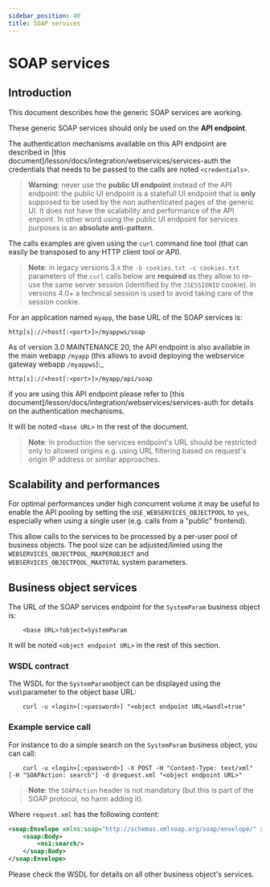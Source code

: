 ```yaml
---
sidebar_position: 40
title: SOAP services
---
```


SOAP services
=============

<h2 id="intro">Introduction</h2>

This document describes how the generic SOAP services are working.

These generic SOAP services should only be used on the **API endpoint**.

The authentication mechanisms available on this API endpoint are described in [this document]/lesson/docs/integration/webservices/services-auth
the credentials that needs to be passed to the calls are noted `<credentials>`.

> **Warning**: never use the **public UI endpoint** instead of the API endpoint: the public UI endpoint
> is a statefull UI endpoint that is **only** supposed to be used by the non authenticated pages of the generic UI.
> It does not have the scalability and performance of the API enpoint.
> In other word using the public UI endpoint for services purposes is an **absolute anti-pattern**.

The calls examples are given using the `curl` command line tool
(that can easily be transposed to any HTTP client tool or API).

> **Note**: in legacy versions 3.x the `-b cookies.txt -c cookies.txt` parameters of the `curl` calls below are **required**
> as they allow to re-use the same server session (identified by the `JSESSIONID` cookie).
> In versions 4.0+ a technical session is used to avoid taking care of the session cookie.

For an application named `myapp`, the base URL of the SOAP services is:
```
http[s]://<host[:<port>]>/myappws/soap
```
As of version 3.0 MAINTENANCE 20, the API endpoint is also available in the main webapp `/myapp` (this allows to avoid deploying the webservice gateway webapp `/myappws`):_
```
http[s]://<host[:<port>]>/myapp/api/soap
```
if you are using this API endpoint please refer to [this document]/lesson/docs/integration/webservices/services-auth for details on the authentication mechanisms.

It will be noted `<base URL>` in the rest of the document.

> **Note**: In production the services endpoint's URL should be restricted only to allowed origins e.g. using URL filtering based on request's origin IP address or similar approaches.

<h2 id="pooling">Scalability and performances</h2>

For optimal performances under high concurrent volume it may be useful to enable the API pooling by setting the `USE_WEBSERVICES_OBJECTPOOL` to `yes`, especially
when using a single user (e.g. calls from a "public" frontend).

This allow calls to the services to be processed by a per-user pool of business objects.
The pool size can be adjusted/limied using the `WEBSERVICES_OBJECTPOOL_MAXPEROBJECT`  and `WEBSERVICES_OBJECTPOOL_MAXTOTAL` system parameters.

<h2 id="businessobjectservices">Business object services</h2>

The URL of the SOAP services endpoint for the `SystemParam` business object is:
```
	<base URL>?object=SystemParam
```
It will be noted `<object endpoint URL>` in the rest of this section.

### WSDL contract

The WSDL for the `SystemParam`object can be displayed using the `wsdl`parameter to the object base URL:
```
	curl -u <login>[:<password>] "<object endpoint URL>&wsdl=true"
```
### Example service call

For instance to do a simple search on the `SystemParam` business object, you can call:
```
	curl -u <login>[:<password>] -X POST -H "Content-Type: text/xml" [-H "SOAPAction: search"] -d @request.xml "<object endpoint URL>"
```
> **Note**: the `SOAPAction` header is not mandatory (but this is part of the SOAP protocol, no harm adding it).

Where `request.xml` has the following content:

```xml
<soap:Envelope xmlns:soap="http://schemas.xmlsoap.org/soap/envelope/" xmlns:ns1="http://myapp/SystemParam">
	<soap:Body>
		<ns1:search/>
	</soap:Body>
</soap:Envelope>
```

Please check the WSDL for details on all other business object's services.
